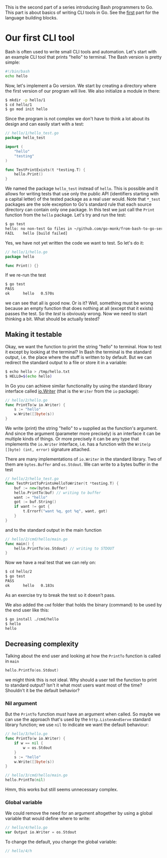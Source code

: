 This is the second part of a series introducing Bash programmers to Go. This part is about basics of writing CLI tools in Go. See the [first](https://github.com/go-monk/from-bash-to-go-part-i) part for the language building blocks.

# Our first CLI tool

Bash is often used to write small CLI tools and automation. Let's start with an example CLI tool that prints "hello" to terminal. The Bash version is pretty simple:

```bash
#!/bin/bash
echo hello
```

Now, let's implement a Go version. We start by creating a directory where the first version of our program will live. We also initialize a module in there:

```sh
$ mkdir -p hello/1
$ cd hello/1
$ go mod init hello
```

Since the program is not complex we don't have to think a lot about its design and can easily start with a test:

```go
// hello/1/hello_test.go
package hello_test

import (
	"hello"
	"testing"
)

func TestPrintExists(t *testing.T) {
	hello.Print()
}
```

We named the package `hello_test` instead of `hello`. This is possible and it allows for writing tests that use only the public API (identifiers starting with a capital letter) of the tested package as a real user would. Note that `*_test` packages are the sole exception to Go's standard rule that each source directory can contain only one package. In this test we just call the `Print` function from the `hello` package. Let's try and run the test:

```sh
$ go test
hello: no non-test Go files in ~/github.com/go-monk/from-bash-to-go-series/part-ii-cli-tools/hello/1
FAIL    hello [build failed]
```

Yes, we have not yet written the code we want to test. So let's do it:

```go
// hello/1/hello.go
package hello

func Print() {}
```

If we re-run the test

```sh
$ go test
PASS
ok      hello   0.570s
```

we can see that all is good now. Or is it? Well, something must be wrong because an empty function that does nothing at all (except that it exists) passes the test. So the *test* is obviously wrong. Now we need to start thinking a bit. What should be actually tested? 

## Making it testable

Okay, we want the function to print the string "hello" to terminal. How to test it except by looking at the terminal? In Bash the terminal is the standard output, i.e. the place where the stuff is written to by default. But we can redirect the standard output to a file or store it in a variable:

```bash
$ echo hello > /tmp/hello.txt
$ HELLO=$(echo hello)
```

In Go you can achieve similar functionality by using the standard library interface called [io.Writer](https://pkg.go.dev/io#Writer) (that is the `Writer` from the `io` package):

```go
// hello/2/hello.go
func PrintTo(w io.Writer) {
	s := "hello"
	w.Write([]byte(s))
}
```

We write (print) the string "hello" to `w` supplied as the function's argument. And since the argument (parameter more precisely) is an interface it can be multiple kinds of things. Or more precisely it can be any type that implements the `io.Writer` interface, i.e. has a function with the `Write(p []byte) (int, error)` signature attached.

There are many implementations of `io.Writer` in the standard library. Two of them are `bytes.Buffer` and `os.Stdout`. We can write to a bytes buffer in the test

```go
// hello/2/hello_test.go
func TestPrintToPrintsHelloToWriter(t *testing.T) {
	buf := new(bytes.Buffer)
	hello.PrintTo(buf) // writing to buffer
	want := "hello"
	got := buf.String()
	if want != got {
		t.Errorf("want %q, got %q", want, got)
	}
}
```

and to the standard output in the main function

```go
// hello/2/cmd/hello/main.go
func main() {
	hello.PrintTo(os.Stdout) // writing to STDOUT
}
```

Now we have a real test that we can rely on:

```sh
$ cd hello/2
$ go test
PASS
ok      hello   0.183s
```

As an exercise try to break the test so it doesn't pass.

We also added the `cmd` folder that holds the binary (command) to be used by the end user like this:

```sh
$ go install ./cmd/hello
$ hello
hello
```

## Decreasing complexity

Talking about the end user and looking at how the `PrintTo` function is called in `main`

```go
hello.PrintTo(os.Stdout)
```

we might think this is not ideal. Why should a user tell the function to print to standard output? Isn't it what most users want most of the time? Shouldn't it be the default behavior?

### Nil argument

But the `PrintTo` function *must* have an argument when called. So maybe we can use the approach that's used by the `http.ListenAndServe` standard library function; we use `nil` to indicate we want the default behaviour:

```go
// hello/3/hello.go
func PrintTo(w io.Writer) {
	if w == nil {
		w = os.Stdout
	}
	s := "hello"
	w.Write([]byte(s))
}
```

```go
// hello/3/cmd/hello/main.go
hello.PrintTo(nil)
```

Hmm, this works but still seems unnecessary complex.

### Global variable

We could remove the need for an argument altogether by using a global variable that would define where to write:

```go
// hello/4/hello.go
var Output io.Writer = os.Stdout
```

To change the default, you change the global variable:

```go
// hello/4/h
